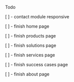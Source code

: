 Todo

[ ] - contact module responsive

[ ] - finish home page

[ ] - finish products page

[ ] - finish solutions page

[ ] - finish services page

[ ] - finish success cases page

[ ] - finish about page
